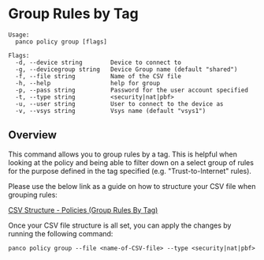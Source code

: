 # Group Rules by Tag

```
Usage:
  panco policy group [flags]

Flags:
  -d, --device string        Device to connect to
  -g, --devicegroup string   Device Group name (default "shared")
  -f, --file string          Name of the CSV file
  -h, --help                 help for group
  -p, --pass string          Password for the user account specified
  -t, --type string          <security|nat|pbf>
  -u, --user string          User to connect to the device as
  -v, --vsys string          Vsys name (default "vsys1")
```

## Overview

This command allows you to group rules by a tag. This is helpful when looking at the policy and being able to filter
down on a select group of rules for the purpose defined in the tag specified (e.g. "Trust-to-Internet" rules).

Please use the below link as a guide on how to structure your CSV file when grouping rules:

[CSV Structure - Policies (Group Rules By Tag)](https://panco.dev/csv_policy.html#group-rules-by-tags)

Once your CSV file structure is all set, you can apply the changes by running the following command:

```
panco policy group --file <name-of-CSV-file> --type <security|nat|pbf>
```